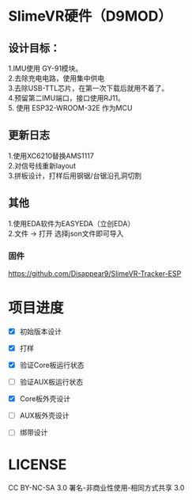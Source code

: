 # SlimeVR硬件（D9MOD）  
## 设计目标：  
1.IMU使用 GY-91模块。  
2.去除充电电路，使用集中供电     
3.去除USB-TTL芯片，在第一次下载后就用不着了。  
4.预留第二IMU端口，接口使用RJ11。  
5. 使用 ESP32-WROOM-32E 作为MCU

## 更新日志
1.使用XC6210替换AMS1117  
2.对信号线重新layout  
3.拼板设计，打样后用钢锯/台锯沿孔洞切割

## 其他
1.使用EDA软件为EASYEDA（立创EDA）  
2.文件 -> 打开 选择json文件即可导入  

### 固件  
https://github.com/Disappear9/SlimeVR-Tracker-ESP  

# 项目进度  
- [x] 初始版本设计
- [x] 打样
- [x] 验证Core板运行状态
- [ ] 验证AUX板运行状态
- [x] Core板外壳设计
- [ ] AUX板外壳设计
- [ ] 绑带设计


# LICENSE
CC BY-NC-SA 3.0
署名-非商业性使用-相同方式共享 3.0
